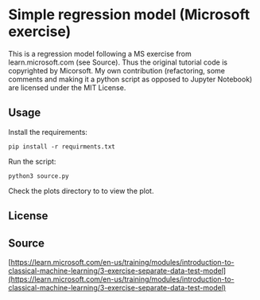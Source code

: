 # Simple regression model (Microsoft exercise)
This is a regression model following a MS exercise from learn.microsoft.com (see Source). Thus the original tutorial code is copyrighted by Micorsoft. My own contribution (refactoring, some comments and making it a python script as opposed to Jupyter Notebook) are licensed under the MIT License.

## Usage
Install the requirements:
```
pip install -r requirments.txt
```
Run the script:
```
python3 source.py
```

Check the plots directory to to view the plot.

## License

## Source
[https://learn.microsoft.com/en-us/training/modules/introduction-to-classical-machine-learning/3-exercise-separate-data-test-model](https://learn.microsoft.com/en-us/training/modules/introduction-to-classical-machine-learning/3-exercise-separate-data-test-model)
